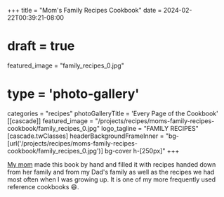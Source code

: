 +++
title = "Mom's Family Recipes Cookbook"
date = 2024-02-22T00:39:21-08:00
# draft = true
featured_image = "family_recipes_0.jpg"
# type = 'photo-gallery'
categories = "recipes"
photoGalleryTitle = 'Every Page of the Cookbook'
[[cascade]]
  featured_image = "/projects/recipes/moms-family-recipes-cookbook/family_recipes_0.jpg"
  logo_tagline = "FAMILY RECIPES"
  [cascade.twClasses]
    headerBackgroundFrameInner = "bg-[url('/projects/recipes/moms-family-recipes-cookbook/family_recipes_0.jpg')] bg-cover h-[250px]"
+++

[My mom](https://www.louisestrawbridge.com/) made this book by hand and filled it with recipes handed down from her family and from my Dad's family as well as the recipes we had most often when I was growing up. It is one of my more frequently used reference cookbooks :smile:.